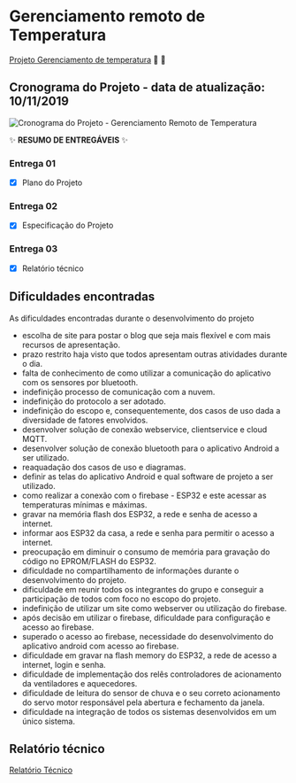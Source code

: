 # Gerenciamento remoto de Temperatura

[Projeto Gerenciamento de temperatura](console.firebase.google.com/)  :microphone: :loudspeaker:


## Cronograma do Projeto - data de atualização: 10/11/2019

![Cronograma do Projeto - Gerenciamento Remoto de Temperatura](https://github.com/turma2019-iot/Gerenciamento-remoto-de-temperatura/blob/master/cronograma/Cronograma%20Execu%C3%A7%C3%A3o%20do%20Projeto%20-%20vers%C3%A3o%20final%20-%202019-11-10.PNG)

:sparkles: **RESUMO DE ENTREGÁVEIS** :sparkles:


### Entrega 01
 
- [x] Plano do Projeto
   
### Entrega 02

- [x] Especificação do Projeto

### Entrega 03

- [x] Relatório técnico

## Dificuldades encontradas

As dificuldades encontradas durante o desenvolvimento do projeto


- escolha de site para postar o blog que seja mais flexível e com mais recursos de apresentação.
- prazo restrito haja visto que todos apresentam outras atividades durante o dia.
- falta de conhecimento de como utilizar a comunicação do aplicativo com os sensores por bluetooth.
- indefinição processo de comunicação com a nuvem.
- indefinição do protocolo a ser adotado.
- indefinição do escopo e, consequentemente, dos casos de uso dada a diversidade de fatores envolvidos.
- desenvolver solução de conexão webservice, clientservice e cloud MQTT.
- desenvolver solução de conexão bluetooth para o aplicativo Android a ser utilizado.
- reaquadação dos casos de uso e diagramas.
- definir as telas do aplicativo Android e qual software de projeto a ser utilizado.
- como realizar a conexão com o firebase - ESP32 e este acessar as temperaturas mínimas e máximas.
- gravar na memória flash dos ESP32, a rede e senha de acesso a internet.
- informar aos ESP32 da casa, a rede e senha para permitir o acesso a internet.
- preocupação em diminuir o consumo de memória para gravação do código no EPROM/FLASH do ESP32.
- dificuldade no compartilhamento de informações durante o desenvolvimento do projeto.
- dificuldade em reunir todos os integrantes do grupo e conseguir a participação de todos com foco no escopo do projeto.
- indefinição de utilizar um site como webserver ou utilização do firebase.
- após decisão em utilizar o firebase, dificuldade para configuração e acesso ao firebase.
- superado o acesso ao firebase, necessidade do desenvolvimento do aplicativo android com acesso ao firebase.
- dificuldade em gravar na flash memory do ESP32, a rede de acesso a internet, login e senha.
- dificuldade de implementação dos relês controladores de acionamento da ventiladores e aquecedores.
- dificuldade de leitura do sensor de chuva e o seu correto acionamento do servo motor responsável pela abertura e fechamento da janela.
- dificuldade na integração de todos os sistemas desenvolvidos em um único sistema.

## Relatório técnico

[Relatório Técnico](https://github.com/turma2019-iot/Gerenciamento-remoto-de-temperatura/blob/master/relat%C3%B3rio/Relat%C3%B3rio%20t%C3%A9cnico%20-%20Gerenciamento%20Remoto%20de%20Temperatura%20-%20rev%203.0.pdf)

